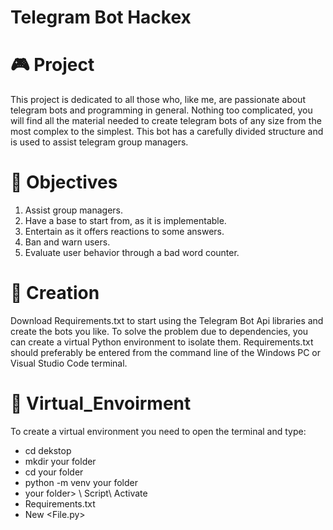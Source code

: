 # Telegram Bot Hackex 
 # 🎮 Project

This project is dedicated to all those who, like me, are passionate about telegram bots and programming in general. Nothing too complicated, you will find all the material needed to create telegram bots of any size from the most complex to the simplest. This bot has a carefully divided structure and is used to assist telegram group managers.

# 👣 Objectives 

1. Assist group managers.
2. Have a base to start from, as it is implementable.
3. Entertain as it offers reactions to some answers.
4. Ban and warn users.
5. Evaluate user behavior through a bad word counter.

# 🤩 Creation 

Download Requirements.txt to start using the Telegram Bot Api libraries and create the bots you like. To solve the problem due to dependencies, you can create a virtual Python environment to isolate them. Requirements.txt should preferably be entered from the command line of the Windows PC or Visual Studio Code terminal.

# 👾 Virtual_Envoirment 

To create a virtual environment you need to open the terminal and type:
- cd dekstop 
- mkdir your folder
- cd your folder
- python -m venv your folder
- your folder> \ Script\ Activate 
- Requirements.txt
- New <File.py> 


